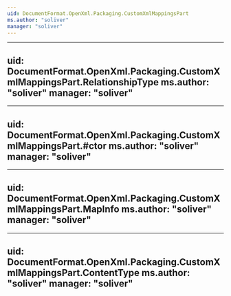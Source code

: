 ```yaml
---
uid: DocumentFormat.OpenXml.Packaging.CustomXmlMappingsPart
ms.author: "soliver"
manager: "soliver"
---
```


---
uid: DocumentFormat.OpenXml.Packaging.CustomXmlMappingsPart.RelationshipType
ms.author: "soliver"
manager: "soliver"
---

---
uid: DocumentFormat.OpenXml.Packaging.CustomXmlMappingsPart.#ctor
ms.author: "soliver"
manager: "soliver"
---

---
uid: DocumentFormat.OpenXml.Packaging.CustomXmlMappingsPart.MapInfo
ms.author: "soliver"
manager: "soliver"
---

---
uid: DocumentFormat.OpenXml.Packaging.CustomXmlMappingsPart.ContentType
ms.author: "soliver"
manager: "soliver"
---

